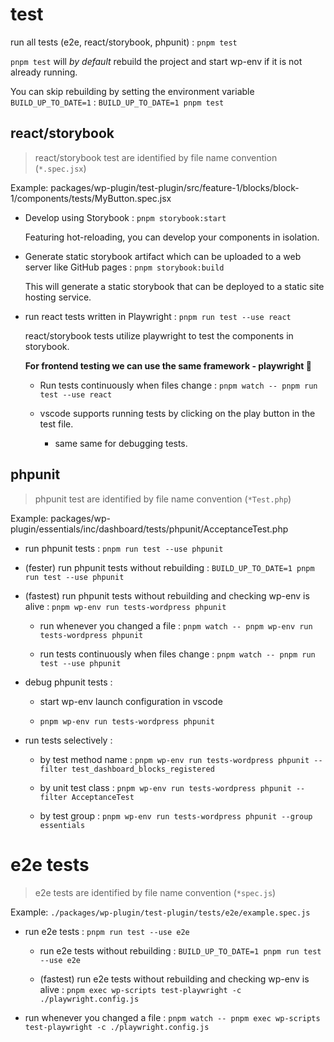 # test

run all tests (e2e, react/storybook, phpunit) : `pnpm test`

`pnpm test` will _by default_ rebuild the project and start wp-env if it is not already running.

You can skip rebuilding by setting the environment variable `BUILD_UP_TO_DATE=1` : `BUILD_UP_TO_DATE=1 pnpm test`

## react/storybook

> react/storybook test are identified by file name convention (`*.spec.jsx`)

Example: packages/wp-plugin/test-plugin/src/feature-1/blocks/block-1/components/tests/MyButton.spec.jsx

- Develop using Storybook : `pnpm storybook:start`

  Featuring hot-reloading, you can develop your components in isolation.

- Generate static storybook artifact which can be uploaded to a web server like GitHub pages : `pnpm storybook:build`

  This will generate a static storybook that can be deployed to a static site hosting service.

- run react tests written in Playwright : `pnpm run test --use react`

  react/storybook tests utilize playwright to test the components in storybook.

  **For frontend testing we can use the same framework - playwright 🙌**

  - Run tests continuously when files change : `pnpm watch -- pnpm run test --use react`

  - vscode supports running tests by clicking on the play button in the test file.

    - same same for debugging tests.

## phpunit

> phpunit test are identified by file name convention (`*Test.php`)

Example: packages/wp-plugin/essentials/inc/dashboard/tests/phpunit/AcceptanceTest.php

- run phpunit tests : `pnpm run test --use phpunit`

- (fester) run phpunit tests without rebuilding : `BUILD_UP_TO_DATE=1 pnpm run test --use phpunit`

- (fastest) run phpunit tests without rebuilding and checking wp-env is alive : `pnpm wp-env run tests-wordpress phpunit`

  - run whenever you changed a file : `pnpm watch -- pnpm wp-env run tests-wordpress phpunit`

  - run tests continuously when files change : `pnpm watch -- pnpm run test --use phpunit`

- debug phpunit tests :

  - start wp-env launch configuration in vscode

  - `pnpm wp-env run tests-wordpress phpunit`

- run tests selectively :

  - by test method name : `pnpm wp-env run tests-wordpress phpunit --filter test_dashboard_blocks_registered`

  - by unit test class : `pnpm wp-env run tests-wordpress phpunit --filter AcceptanceTest`

  - by test group : `pnpm wp-env run tests-wordpress phpunit --group essentials`

# e2e tests

> e2e tests are identified by file name convention (`*spec.js`)

Example: `./packages/wp-plugin/test-plugin/tests/e2e/example.spec.js`

- run e2e tests : `pnpm run test --use e2e`

  - run e2e tests without rebuilding : `BUILD_UP_TO_DATE=1 pnpm run test --use e2e`

  - (fastest) run e2e tests without rebuilding and checking wp-env is alive : `pnpm exec wp-scripts test-playwright -c ./playwright.config.js`

- run whenever you changed a file : `pnpm watch -- pnpm exec wp-scripts test-playwright -c ./playwright.config.js`
